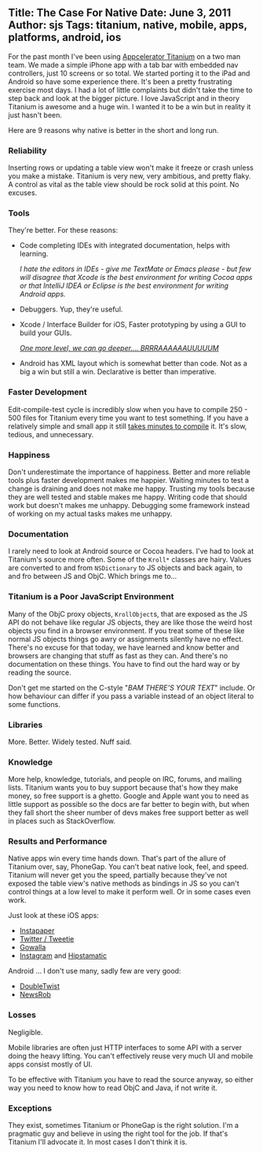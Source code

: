 Title: The Case For Native
Date: June 3, 2011
Author: sjs
Tags: titanium, native, mobile, apps, platforms, android, ios
----

For the past month I've been using [Appcelerator Titanium](http://www.appcelerator.com/products/) on a two man team. We made a simple iPhone app with a tab bar with embedded nav controllers, just 10 screens or so total. We started porting it to the iPad and Android so have some experience there. It's been a pretty frustrating exercise most days. I had a lot of little complaints but didn't take the time to step back and look at the bigger picture. I love JavaScript and in theory Titanium is awesome and a huge win. I wanted it to be a win but in reality it just hasn't been.

Here are 9 reasons why native is better in the short and long run.

### Reliability

Inserting rows or updating a table view won't make it freeze or crash unless you make a mistake. Titanium is very new, very ambitious, and pretty flaky. A control as vital as the table view should be rock solid at this point. No excuses.

### Tools

They're better. For these reasons:

 - Code completing IDEs with integrated documentation, helps with learning.

   *I hate the editors in IDEs - give me TextMate or Emacs please - but few will disagree that Xcode is the best environment for writing Cocoa apps or that IntelliJ IDEA or Eclipse is the best environment for writing Android apps.*

 - Debuggers. Yup, they're useful.

 - Xcode / Interface Builder for iOS, Faster prototyping by using a GUI to build your GUIs.
 
   *[One more level, we can go deeper.... BRRRAAAAAAUUUUUM](http://youtu.be/d2yD4yDsiP4)*

 - Android has XML layout which is somewhat better than code. Not as a big a win but still a win. Declarative is better than imperative.

### Faster Development

Edit-compile-test cycle is incredibly slow when you have to compile 250 - 500 files for Titanium every time you want to test something. If you have a relatively simple and small app it still [takes minutes to compile](http://xkcd.com/303/) it. It's slow, tedious, and unnecessary.

### Happiness

Don't underestimate the importance of happiness. Better and more reliable tools plus faster development makes me happier. Waiting minutes to test a change is draining and does not make me happy. Trusting my tools because they are well tested and stable makes me happy. Writing code that should work but doesn't makes me unhappy. Debugging some framework instead of working on my actual tasks makes me unhappy.

### Documentation

I rarely need to look at Android source or Cocoa headers. I've had to look at Titanium's source more often. Some of the `Kroll*` classes are hairy. Values are converted to and from `NSDictionary` to JS objects and back again, to and fro between JS and ObjC. Which brings me to...

### Titanium is a Poor JavaScript Environment

Many of the ObjC proxy objects, `KrollObject`s, that are exposed as the JS API do not behave like regular JS objects, they are like those the weird host objects you find in a browser environment. If you treat some of these like normal JS objects things go awry or assignments silently have no effect. There's no excuse for that today, we have learned and know better and browsers are changing that stuff as fast as they can. And there's no documentation on these things. You have to find out the hard way or by reading the source.

Don't get me started on the C-style "*BAM THERE'S YOUR TEXT*" include. Or how behaviour can differ if you pass a variable instead of an object literal to some functions.

### Libraries

More. Better. Widely tested. Nuff said.

### Knowledge

More help, knowledge, tutorials, and people on IRC, forums, and mailing lists. Titanium wants you to buy support because that's how they make money, so free support is a ghetto. Google and Apple want you to need as little support as possible so the docs are far better to begin with, but when they fall short the sheer number of devs makes free support better as well in places such as StackOverflow.

### Results and Performance

Native apps win every time hands down. That's part of the allure of Titanium over, say, PhoneGap. You can't beat native look, feel, and speed. Titanium will never get you the speed, partially because they've not exposed the table view's native methods as bindings in JS so you can't control things at a low level to make it perform well. Or in some cases even work.

Just look at these iOS apps:

  - [Instapaper](http://itunes.apple.com/us/app/instapaper/id288545208?mt=8%3FpartnerId%3D30)
  - [Twitter / Tweetie](http://itunes.apple.com/us/app/twitter/id333903271?mt=8)
  - [Gowalla](http://itunes.apple.com/ca/app/gowalla/id304510106?mt=8)
  - [Instagram](http://itunes.apple.com/ca/app/instagram/id389801252?mt=8) and [Hipstamatic](http://hipstamaticapp.com/)

Android ... I don't use many, sadly few are very good:

  - [DoubleTwist](http://www.doubletwist.com/apps/android/doubletwist-player/com.doubleTwist.androidPlayer/)
  - [NewsRob](http://www.androlib.com/android.application.com-newsrob-wmq.aspx)

### Losses

Negligible.

Mobile libraries are often just HTTP interfaces to some API with a server doing the heavy lifting. You can't effectively reuse very much UI and mobile apps consist mostly of UI.

To be effective with Titanium you have to read the source anyway, so either way you need to know how to read ObjC and Java, if not write it.

### Exceptions

They exist, sometimes Titanium or PhoneGap is the right solution. I'm a pragmatic guy and believe in using the right tool for the job. If that's Titanium I'll advocate it. In most cases I don't think it is.
